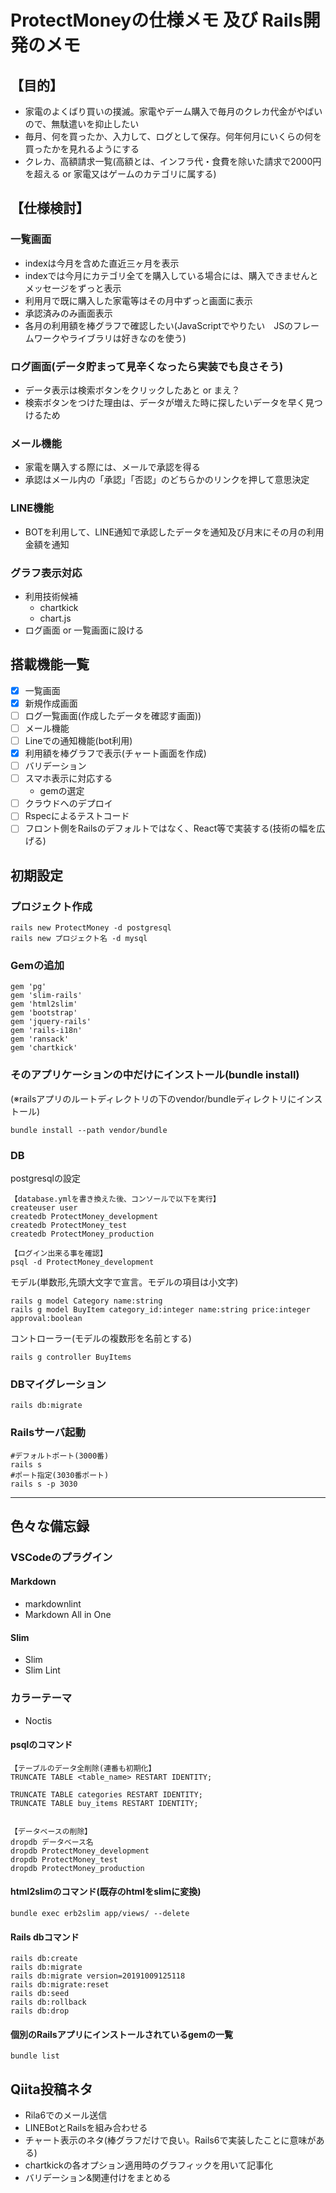 # ProtectMoneyの仕様メモ 及び Rails開発のメモ

## 【目的】

- 家電のよくばり買いの撲滅。家電やデーム購入で毎月のクレカ代金がやばいので、無駄遣いを抑止したい
- 毎月、何を買ったか、入力して、ログとして保存。何年何月にいくらの何を買ったかを見れるようにする
- クレカ、高額請求一覧(高額とは、インフラ代・食費を除いた請求で2000円を超える or 家電又はゲームのカテゴリに属する)

## 【仕様検討】

### 一覧画面

- indexは今月を含めた直近三ヶ月を表示
- indexでは今月にカテゴリ全てを購入している場合には、購入できませんとメッセージをずっと表示
- 利用月で既に購入した家電等はその月中ずっと画面に表示
- 承認済みのみ画面表示
- 各月の利用額を棒グラフで確認したい(JavaScriptでやりたい　JSのフレームワークやライブラリは好きなのを使う)

### ログ画面(データ貯まって見辛くなったら実装でも良さそう)

- データ表示は検索ボタンをクリックしたあと or まえ？
- 検索ボタンをつけた理由は、データが増えた時に探したいデータを早く見つけるため

### メール機能

- 家電を購入する際には、メールで承認を得る
- 承認はメール内の「承認」「否認」のどちらかのリンクを押して意思決定

### LINE機能

- BOTを利用して、LINE通知で承認したデータを通知及び月末にその月の利用金額を通知

### グラフ表示対応

- 利用技術候補
  - chartkick
  - chart.js
- ログ画面 or 一覧画面に設ける

## 搭載機能一覧

- [x] 一覧画面
- [x] 新規作成画面
- [ ] ログ一覧画面(作成したデータを確認す画面))
- [ ] メール機能
- [ ] Lineでの通知機能(bot利用)
- [x] 利用額を棒グラフで表示(チャート画面を作成)
- [ ] バリデーション
- [ ] スマホ表示に対応する
  - gemの選定
- [ ] クラウドへのデプロイ
- [ ] Rspecによるテストコード
- [ ] フロント側をRailsのデフォルトではなく、React等で実装する(技術の幅を広げる)

## __初期設定__

### プロジェクト作成

```rails
rails new ProtectMoney -d postgresql
rails new プロジェクト名 -d mysql
```

### Gemの追加

```Rails
gem 'pg'
gem 'slim-rails'
gem 'html2slim'
gem 'bootstrap'
gem 'jquery-rails'
gem 'rails-i18n'
gem 'ransack'
gem 'chartkick'
```

### そのアプリケーションの中だけにインストール(bundle install)

(※railsアプリのルートディレクトリの下のvendor/bundleディレクトリにインストール)  

```rails
bundle install --path vendor/bundle
```

### DB

postgresqlの設定

```Rails
【database.ymlを書き換えた後、コンソールで以下を実行】
createuser user
createdb ProtectMoney_development
createdb ProtectMoney_test
createdb ProtectMoney_production

【ログイン出来る事を確認】
psql -d ProtectMoney_development
```

モデル(単数形,先頭大文字で宣言。モデルの項目は小文字)

```Rails
rails g model Category name:string
rails g model BuyItem category_id:integer name:string price:integer approval:boolean
```

コントローラー(モデルの複数形を名前とする)

```Rails
rails g controller BuyItems
```

### DBマイグレーション

```Rails
rails db:migrate
```

### Railsサーバ起動

```rails
#デフォルトポート(3000番)
rails s
#ポート指定(3030番ポート)
rails s -p 3030
```

___

## 色々な備忘録

### VSCodeのプラグイン

#### Markdown

- markdownlint
- Markdown All in One

#### Slim

- Slim
- Slim Lint

### カラーテーマ

- Noctis

#### psqlのコマンド

```psql
【テーブルのデータ全削除(連番も初期化】
TRUNCATE TABLE <table_name> RESTART IDENTITY;

TRUNCATE TABLE categories RESTART IDENTITY;
TRUNCATE TABLE buy_items RESTART IDENTITY;


【データベースの削除】
dropdb データベース名
dropdb ProtectMoney_development
dropdb ProtectMoney_test
dropdb ProtectMoney_production
```

#### html2slimのコマンド(既存のhtmlをslimに変換)  

```rails
bundle exec erb2slim app/views/ --delete
```

#### Rails dbコマンド

```Rails
rails db:create
rails db:migrate
rails db:migrate version=20191009125118
rails db:migrate:reset
rails db:seed
rails db:rollback
rails db:drop
```

#### 個別のRailsアプリにインストールされているgemの一覧  

```rails
bundle list
```

## Qiita投稿ネタ

- Rila6でのメール送信
- LINEBotとRailsを組み合わせる
- チャート表示のネタ(棒グラフだけで良い。Rails6で実装したことに意味がある)
- chartkickの各オプション適用時のグラフィックを用いて記事化
- バリデーション&関連付けをまとめる
